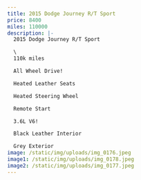 ```yaml
---
title: 2015 Dodge Journey R/T Sport
price: 8400
miles: 110000
description: |-
  2015 Dodge Journey R/T Sport 

  \
  110k miles

  All Wheel Drive!

  Heated Leather Seats

  Heated Steering Wheel 

  Remote Start 

  3.6L V6!

  Black Leather Interior

  Grey Exterior
image: /static/img/uploads/img_0176.jpeg
image1: /static/img/uploads/img_0178.jpeg
image2: /static/img/uploads/img_0177.jpeg
---
```

